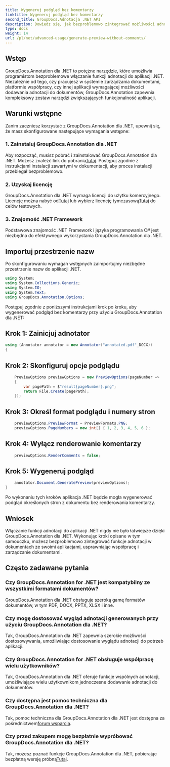 ```yaml
---
title: Wygeneruj podgląd bez komentarzy
linktitle: Wygeneruj podgląd bez komentarzy
second_title: GroupDocs.Adnotacja .NET API
description: Dowiedz się, jak bezproblemowo zintegrować możliwości adnotacji w dokumentach z aplikacjami .NET przy użyciu GroupDocs.Annotation dla .NET.
type: docs
weight: 14
url: /pl/net/advanced-usage/generate-preview-without-comments/
---
```

## Wstęp
GroupDocs.Annotation dla .NET to potężne narzędzie, które umożliwia programistom bezproblemowe włączanie funkcji adnotacji do aplikacji .NET. Niezależnie od tego, czy pracujesz w systemie zarządzania dokumentami, platformie współpracy, czy innej aplikacji wymagającej możliwości dodawania adnotacji do dokumentów, GroupDocs.Annotation zapewnia kompleksowy zestaw narzędzi zwiększających funkcjonalność aplikacji.
## Warunki wstępne
Zanim zaczniesz korzystać z GroupDocs.Annotation dla .NET, upewnij się, że masz skonfigurowane następujące wymagania wstępne:
### 1. Zainstaluj GroupDocs.Annotation dla .NET
 Aby rozpocząć, musisz pobrać i zainstalować GroupDocs.Annotation dla .NET. Możesz znaleźć link do pobrania[Tutaj](https://releases.groupdocs.com/annotation/net/). Postępuj zgodnie z instrukcjami instalacji zawartymi w dokumentacji, aby proces instalacji przebiegał bezproblemowo.
### 2. Uzyskaj licencję
 GroupDocs.Annotation dla .NET wymaga licencji do użytku komercyjnego. Licencję można nabyć od[Tutaj](https://purchase.groupdocs.com/buy) lub wybierz licencję tymczasową[Tutaj](https://purchase.groupdocs.com/temporary-license/) do celów testowych.
### 3. Znajomość .NET Framework
Podstawowa znajomość .NET Framework i języka programowania C# jest niezbędna do efektywnego wykorzystania GroupDocs.Annotation dla .NET.

## Importuj przestrzenie nazw
Po skonfigurowaniu wymagań wstępnych zaimportujmy niezbędne przestrzenie nazw do aplikacji .NET.

```csharp
using System;
using System.Collections.Generic;
using System.IO;
using System.Text;
using GroupDocs.Annotation.Options;
```

Postępuj zgodnie z poniższymi instrukcjami krok po kroku, aby wygenerować podgląd bez komentarzy przy użyciu GroupDocs.Annotation dla .NET:
## Krok 1: Zainicjuj adnotator
```csharp
using (Annotator annotator = new Annotator("annotated.pdf"_DOCX))
{
```
## Krok 2: Skonfiguruj opcje podglądu
```csharp
    PreviewOptions previewOptions = new PreviewOptions(pageNumber =>
    {
        var pagePath = $"result{pageNumber}.png";
        return File.Create(pagePath);
    });
```
## Krok 3: Określ format podglądu i numery stron
```csharp
    previewOptions.PreviewFormat = PreviewFormats.PNG;
    previewOptions.PageNumbers = new int[] { 1, 2, 3, 4, 5, 6 };
```
## Krok 4: Wyłącz renderowanie komentarzy
```csharp
    previewOptions.RenderComments = false;
```
## Krok 5: Wygeneruj podgląd
```csharp
    annotator.Document.GeneratePreview(previewOptions);
}
```
Po wykonaniu tych kroków aplikacja .NET będzie mogła wygenerować podgląd określonych stron z dokumentu bez renderowania komentarzy.

## Wniosek
Włączanie funkcji adnotacji do aplikacji .NET nigdy nie było łatwiejsze dzięki GroupDocs.Annotation dla .NET. Wykonując kroki opisane w tym samouczku, możesz bezproblemowo zintegrować funkcje adnotacji w dokumentach ze swoimi aplikacjami, usprawniając współpracę i zarządzanie dokumentami.
## Często zadawane pytania
### Czy GroupDocs.Annotation for .NET jest kompatybilny ze wszystkimi formatami dokumentów?
GroupDocs.Annotation dla .NET obsługuje szeroką gamę formatów dokumentów, w tym PDF, DOCX, PPTX, XLSX i inne.
### Czy mogę dostosować wygląd adnotacji generowanych przy użyciu GroupDocs.Annotation dla .NET?
Tak, GroupDocs.Annotation dla .NET zapewnia szerokie możliwości dostosowywania, umożliwiając dostosowanie wyglądu adnotacji do potrzeb aplikacji.
### Czy GroupDocs.Annotation for .NET obsługuje współpracę wielu użytkowników?
Tak, GroupDocs.Annotation dla .NET oferuje funkcje wspólnych adnotacji, umożliwiające wielu użytkownikom jednoczesne dodawanie adnotacji do dokumentów.
### Czy dostępna jest pomoc techniczna dla GroupDocs.Annotation dla .NET?
 Tak, pomoc techniczna dla GroupDocs.Annotation dla .NET jest dostępna za pośrednictwem[forum wsparcia](https://forum.groupdocs.com/c/annotation/10).
### Czy przed zakupem mogę bezpłatnie wypróbować GroupDocs.Annotation dla .NET?
 Tak, możesz poznać funkcje GroupDocs.Annotation dla .NET, pobierając bezpłatną wersję próbną[Tutaj](https://releases.groupdocs.com/).